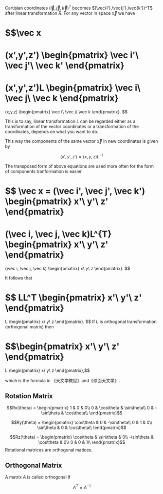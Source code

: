 Cartisian coordinates $(\vec{i},\vec{j},\vec{k})^T$ becomes $(\vec{i'},\vec{j'},\vec{k'})^T$ after linear transformation $R$. For any vector in space $\vec x$ we have

$$\vec x
=
(x',y',z')
\begin{pmatrix}
\vec i'\\
\vec j'\\
\vec k'
\end{pmatrix}
=
(x',y',z')L
\begin{pmatrix}
\vec i\\
\vec j\\
\vec k
\end{pmatrix}
=
(x,y,z)
\begin{pmatrix}
\vec i\\
\vec j\\
\vec k
\end{pmatrix}.
$$

This is to say, linear transformation $L$ can be regarded either as a transformation of the vector coordinates or a transformation of the coordinates, depends on what you want to do.

This way the components of the same vector $\vec x$ in new coordinates is given by

$$(x',y',z') = (x,y,z)L^{-1}$$

The transposed form of above equations are used more often for the form of components tranformation is easier

$$ \vec x = (\vec i', \vec j', \vec k')
\begin{pmatrix}
x'\\
y'\\
z'
\end{pmatrix}
=
(\vec i, \vec j, \vec k)L^{T}
\begin{pmatrix}
x'\\
y'\\
z'
\end{pmatrix}
=
(\vec i, \vec j, \vec k)
\begin{pmatrix}
x\\
y\\
z
\end{pmatrix}.
$$

It follows that 

$$
LL^T
\begin{pmatrix}
x'\\
y'\\
z'
\end{pmatrix}
=
L
\begin{pmatrix}
x\\
y\\
z
\end{pmatrix}.
$$
If $L$ is orthogonal transformation (orthogonal matrix) then

$$\begin{pmatrix}
x'\\
y'\\
z'
\end{pmatrix}
=
L
\begin{pmatrix}
x\\
y\\
z
\end{pmatrix},$$

which is the formula in 《天文学教程》and《球面天文学》.

## Rotation Matrix
$$Rx(\theta) = 
\begin{pmatrix}
1 & 0 & 0\\
0 & \cos\theta & \sin\theta\\
0 & -\sin\theta & \cos\theta\\
\end{pmatrix}$$

$$Ry(\theta) = 
\begin{pmatrix}
\cos\theta & 0 & -\sin\theta\\
0 & 1 & 0\\
\sin\theta & 0 & \cos\theta\\
\end{pmatrix}$$

$$Rz(\theta) = 
\begin{pmatrix}
\cos\theta & \sin\theta & 0\\
-\sin\theta & \cos\theta & 0\\
0 & 0 & 1\\
\end{pmatrix}$$
Rotational matrices are orthogonal matices.

## Orthogonal Matrix
A matrix $A$ is called orthogonal if

$$A^{T} = A^{-1}$$